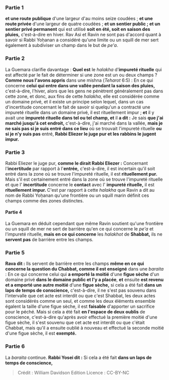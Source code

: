 
### Partie 1
<b>et une route publique</b> d'une largeur d'au moins seize coudées ; <b>et une route privée</b> d'une largeur de quatre coudées ; <b>et un sentier public ; et un sentier privé permanent</b> qui est utilisé <b>soit en été, soit en saison des pluies,</b> c'est-à-dire en hiver. Rav Asi et Ravin ne sont pas d'accord quant à savoir si Rabbi Yoḥanan a considéré qu'une limite ou un squill de mer sert également à subdiviser un champ dans le but de <i>pe'a</i>.

### Partie 2
La Guemara clarifie davantage : <b>Quel est</b> le <i>halakha</i> d'<b>impureté rituelle</b> qui est affecté par le fait de déterminer si une zone est un ou deux champs ? <b>Comme nous l'avons appris</b> dans une mishna (<i>Teharot</i> 6:5) : En ce qui concerne <b>celui qui entre dans une vallée pendant la saison des pluies,</b> c'est-à-dire, l'hiver, alors que les gens ne pénètrent généralement pas dans cette zone, et donc, aux fins de cette <i>halakha</i>, elle est considérée comme un domaine privé, et il existe un principe selon lequel, dans un cas d'incertitude concernant le fait de savoir si quelqu'un a contracté une impureté rituelle dans un domaine privé, il est rituellement impur ; <b>et</b> il y avait une <b>impureté rituelle dans tel ou tel champ, et</b> il <b>a dit :</b> Je sais <b>que j'ai marché jusqu'à cet endroit,</b> c'est-à-dire, j'ai marché dans la vallée, <b>mais je ne sais pas si je suis entré dans ce lieu</b> où se trouvait l'impureté rituelle <b>ou si je n'y suis pas</b> entré, <b>Rabbi Eliezer le juge pur et les rabbins le jugent impur.</b>

### Partie 3
Rabbi Eliezer le juge pur, <b>comme le dirait Rabbi Eliezer :</b> Concernant l'<b>incertitude</b> par rapport à l'<b>entrée,</b> c'est-à-dire, il est incertain qu'il soit entré dans la zone où se trouve l'impureté rituelle, il est <b>rituellement pur.</b> Mais s'il est certainement entré dans la zone où se trouve l'impureté rituelle et que l' <b>incertitude</b> concerne le <b>contact</b> avec l' <b>impureté rituelle,</b> il est <b>rituellement impur. </b> C'est par rapport à cette <i>halakha</i> que Ravin a dit au nom de Rabbi Yoḥanan qu'une frontière ou un squill marin définit ces champs comme des zones distinctes.

#### Partie 4
La Guemara en déduit cependant que même Ravin soutient qu'une frontière ou un squill de mer ne sert de barrière qu'en ce qui concerne le <i>pe'a</i> et l'impureté rituelle, <b>mais en ce qui concerne</b> les <i>halakhot</i> de <b>Shabbat,</b> ils ne <b>servent pas</b> de barrière entre les champs.

### Partie 5
<b>Rava dit :</b> Ils servent de barrière entre les champs <b>même en ce qui concerne la question du Chabbat, comme il est enseigné</b> dans une <i>baraita</i> : En ce qui concerne celui qui <b>a emporté la moitié</b> d'une <b>figue sèche</b> d'un domaine privé <b>dans le domaine public et l'y a placée</b>, <b>et</b> ensuite <b>est revenu et a emporté une autre moitié</b> d'une <b>figue sèche,</b> si cela a été fait <b>dans un laps de temps de conscience,</b> c'est-à-dire, il ne s'est pas souvenu dans l'intervalle que cet acte est interdit ou que c'est Shabbat, les deux actes sont considérés comme un seul, et comme les deux éléments ensemble égalent la taille d'une figue sèche, il est <b>faisable</b> d'apporter un sacrifice pour le péché. Mais si cela a été fait <b>en l'espace de deux oublis</b> de conscience, c'est-à-dire qu'après avoir effectué la première moitié d'une figue sèche, il s'est souvenu que cet acte est interdit ou que c'était Chabbat, mais qu'il a ensuite oublié à nouveau et effectué la seconde moitié d'une figue sèche, il est <b>exempté.</b>

### Partie 6
La <i>baraita</i> continue. <b>Rabbi Yosei dit :</b> Si cela a été fait <b>dans un laps de temps de conscience,</b>

>Crédit : William Davidson Edition
>Licence : CC-BY-NC